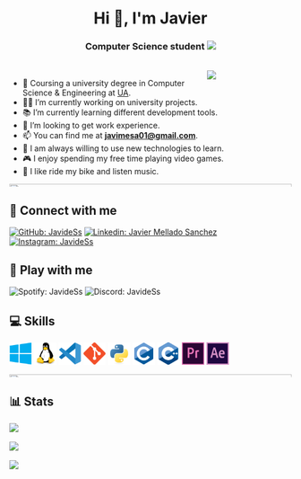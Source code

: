 <!--
https://tumblr.com/
https://www.pinterest.es/
https://getemoji.com/
https://github.com/devicons/devicon/tree/master/icons
https://github.com/progfay/shields-with-icon/blob/master/README.md?plain=1
https://github.com/anuraghazra/github-readme-stats
https://rahuldkjain.github.io/gh-profile-readme-generator/
-->

<h1 align="center">Hi 👋, I'm Javier</h1>
<h3 align="center">Computer Science student <img width="5%" src="https://github.githubassets.com/images/mona-loading-dark.gif"/></h3>
<br>

<img width="30%" src="https://i.pinimg.com/originals/28/0a/05/280a05c05fa4cd05717a9256d661f425.gif" align="right"/>

- 🌱 Coursing a university degree in Computer Science & Engineering at [UA](https://www.ua.es/en/index.html).
- 👨‍💻 I’m currently working on university projects.
- 📚 I’m currently learning different development tools.
- 🔎 I’m looking to get work experience.
- 📫 You can find me at **javimesa01@gmail.com**.
- 🚀 I am always willing to use new technologies to learn.
- 🎮 I enjoy spending my free time playing video games.
- 🌳 I like ride my bike and listen music.
<!-- - ⚡ <frase> -->
<!-- - 📜 Here is [my webpage](<url>) and [portfolio](<url>). -->

<img style="display:block; margin-left:auto; margin-right:auto; height:100%; width:100%; max-height:5px" src="https://raw.githubusercontent.com/andreasbm/readme/master/assets/lines/rainbow.png"></img>

## 📌 Connect with me
[![GitHub: JavideSs](https://img.shields.io/github/followers/JavideSs?label=follow&style=social)](https://github.com/JavideSs)
[![Linkedin: Javier Mellado Sanchez](https://img.shields.io/static/v1?logo=Linkedin&message=Javier-Mellado-Sanchez&style=soc&color=blue&label=)](https://www.linkedin.com/in/javier-mellado-sanchez-28a172185/)
[![Instagram: JavideSs](https://img.shields.io/static/v1?logo=Instagram&message=JavideSs&style=flat-square&color=bf1776&logoColor=white&label=)](https://www.instagram.com/javidess/)


## 👾 Play with me
![Spotify: JavideSs](https://img.shields.io/static/v1?logo=Spotify&message=JavideSs&style=flat-square&color=1DB954&logoColor=white&=&label=)
![Discord: JavideSs](https://img.shields.io/static/v1?logo=Discord&message=JavideSs&style=flat-square&color=7289da&logoColor=white&=&label=)

## 💻 Skills
<img src="https://raw.githubusercontent.com/devicons/devicon/master/icons/windows8/windows8-original.svg" alt="windows" width="40" height="40"/> <img src="https://raw.githubusercontent.com/devicons/devicon/master/icons/linux/linux-original.svg" alt="linux" width="40" height="40"/> <img src="https://raw.githubusercontent.com/devicons/devicon/master/icons/vscode/vscode-original.svg" alt="vsc" width="40" height="40"/> <img src="https://raw.githubusercontent.com/devicons/devicon/master/icons/git/git-original.svg" alt="git" width="40" height="40"/> <img src="https://raw.githubusercontent.com/devicons/devicon/master/icons/python/python-original.svg" alt="python" width="40" height="40"/> <img src="https://raw.githubusercontent.com/devicons/devicon/master/icons/c/c-original.svg" alt="c" width="40" height="40"/> <img src="https://raw.githubusercontent.com/devicons/devicon/master/icons/cplusplus/cplusplus-original.svg" alt="c++" width="40" height="40"/> <img src="https://raw.githubusercontent.com/devicons/devicon/master/icons/premierepro/premierepro-original.svg" alt="adobe-premiere-pro" width="40" height="40"/> <img src="https://raw.githubusercontent.com/devicons/devicon/master/icons/aftereffects/aftereffects-original.svg" alt="adobe-after-effects" width="40" height="40"/>

<img style="display:block; margin-left:auto; margin-right:auto; height:100%; width:100%; max-height:5px" src="https://raw.githubusercontent.com/andreasbm/readme/master/assets/lines/rainbow.png"></img>

## 📊 Stats
![](https://komarev.com/ghpvc/?username=javidess)

![](https://metrics.lecoq.io/JavideSs)

![](https://github-readme-stats.vercel.app/api/top-langs?username=javidess&langs_count=6&locale=en&layout=compact&hide_border=true&theme=synthwave&text_color=FFFFFF)